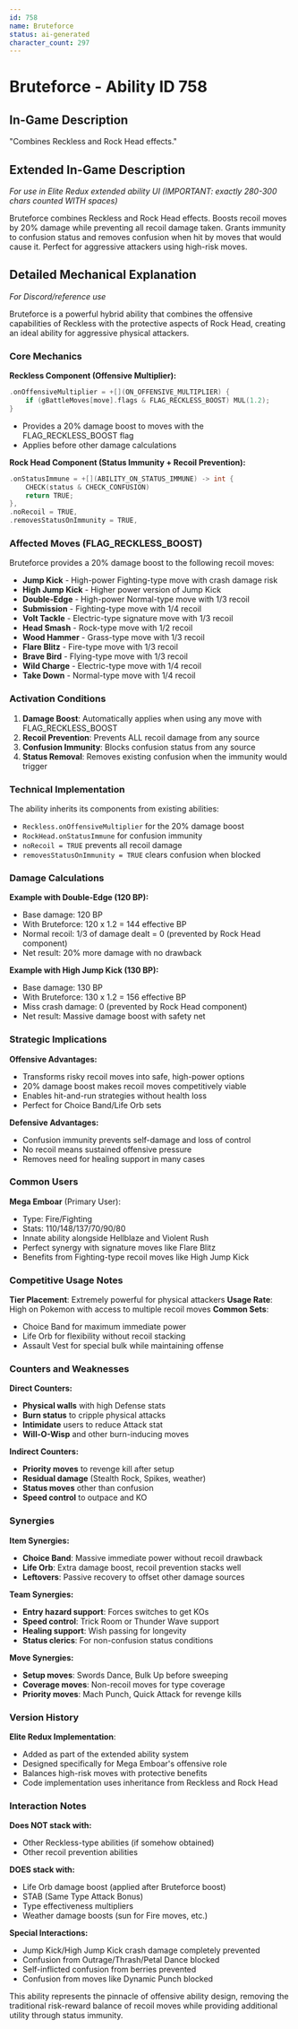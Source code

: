 ```yaml
---
id: 758
name: Bruteforce
status: ai-generated
character_count: 297
---
```


# Bruteforce - Ability ID 758

## In-Game Description
"Combines Reckless and Rock Head effects."

## Extended In-Game Description
*For use in Elite Redux extended ability UI (IMPORTANT: exactly 280-300 chars counted WITH spaces)*

Bruteforce combines Reckless and Rock Head effects. Boosts recoil moves by 20% damage while preventing all recoil damage taken. Grants immunity to confusion status and removes confusion when hit by moves that would cause it. Perfect for aggressive attackers using high-risk moves.

## Detailed Mechanical Explanation
*For Discord/reference use*

Bruteforce is a powerful hybrid ability that combines the offensive capabilities of Reckless with the protective aspects of Rock Head, creating an ideal ability for aggressive physical attackers.

### Core Mechanics

**Reckless Component (Offensive Multiplier):**
```cpp
.onOffensiveMultiplier = +[](ON_OFFENSIVE_MULTIPLIER) {
    if (gBattleMoves[move].flags & FLAG_RECKLESS_BOOST) MUL(1.2);
}
```
- Provides a 20% damage boost to moves with the FLAG_RECKLESS_BOOST flag
- Applies before other damage calculations

**Rock Head Component (Status Immunity + Recoil Prevention):**
```cpp
.onStatusImmune = +[](ABILITY_ON_STATUS_IMMUNE) -> int {
    CHECK(status & CHECK_CONFUSION)
    return TRUE;
},
.noRecoil = TRUE,
.removesStatusOnImmunity = TRUE,
```

### Affected Moves (FLAG_RECKLESS_BOOST)

Bruteforce provides a 20% damage boost to the following recoil moves:
- **Jump Kick** - High-power Fighting-type move with crash damage risk
- **High Jump Kick** - Higher power version of Jump Kick
- **Double-Edge** - High-power Normal-type move with 1/3 recoil
- **Submission** - Fighting-type move with 1/4 recoil
- **Volt Tackle** - Electric-type signature move with 1/3 recoil
- **Head Smash** - Rock-type move with 1/2 recoil
- **Wood Hammer** - Grass-type move with 1/3 recoil
- **Flare Blitz** - Fire-type move with 1/3 recoil
- **Brave Bird** - Flying-type move with 1/3 recoil
- **Wild Charge** - Electric-type move with 1/4 recoil
- **Take Down** - Normal-type move with 1/4 recoil

### Activation Conditions

1. **Damage Boost**: Automatically applies when using any move with FLAG_RECKLESS_BOOST
2. **Recoil Prevention**: Prevents ALL recoil damage from any source
3. **Confusion Immunity**: Blocks confusion status from any source
4. **Status Removal**: Removes existing confusion when the immunity would trigger

### Technical Implementation

The ability inherits its components from existing abilities:
- `Reckless.onOffensiveMultiplier` for the 20% damage boost
- `RockHead.onStatusImmune` for confusion immunity
- `noRecoil = TRUE` prevents all recoil damage
- `removesStatusOnImmunity = TRUE` clears confusion when blocked

### Damage Calculations

**Example with Double-Edge (120 BP):**
- Base damage: 120 BP
- With Bruteforce: 120 x 1.2 = 144 effective BP
- Normal recoil: 1/3 of damage dealt = 0 (prevented by Rock Head component)
- Net result: 20% more damage with no drawback

**Example with High Jump Kick (130 BP):**
- Base damage: 130 BP  
- With Bruteforce: 130 x 1.2 = 156 effective BP
- Miss crash damage: 0 (prevented by Rock Head component)
- Net result: Massive damage boost with safety net

### Strategic Implications

**Offensive Advantages:**
- Transforms risky recoil moves into safe, high-power options
- 20% damage boost makes recoil moves competitively viable
- Enables hit-and-run strategies without health loss
- Perfect for Choice Band/Life Orb sets

**Defensive Advantages:**
- Confusion immunity prevents self-damage and loss of control
- No recoil means sustained offensive pressure
- Removes need for healing support in many cases

### Common Users

**Mega Emboar** (Primary User):
- Type: Fire/Fighting
- Stats: 110/148/137/70/90/80
- Innate ability alongside Hellblaze and Violent Rush
- Perfect synergy with signature moves like Flare Blitz
- Benefits from Fighting-type recoil moves like High Jump Kick

### Competitive Usage Notes

**Tier Placement**: Extremely powerful for physical attackers
**Usage Rate**: High on Pokemon with access to multiple recoil moves
**Common Sets**: 
- Choice Band for maximum immediate power
- Life Orb for flexibility without recoil stacking
- Assault Vest for special bulk while maintaining offense

### Counters and Weaknesses

**Direct Counters:**
- **Physical walls** with high Defense stats
- **Burn status** to cripple physical attacks
- **Intimidate** users to reduce Attack stat
- **Will-O-Wisp** and other burn-inducing moves

**Indirect Counters:**
- **Priority moves** to revenge kill after setup
- **Residual damage** (Stealth Rock, Spikes, weather)
- **Status moves** other than confusion
- **Speed control** to outpace and KO

### Synergies

**Item Synergies:**
- **Choice Band**: Massive immediate power without recoil drawback
- **Life Orb**: Extra damage boost, recoil prevention stacks well
- **Leftovers**: Passive recovery to offset other damage sources

**Team Synergies:**
- **Entry hazard support**: Forces switches to get KOs
- **Speed control**: Trick Room or Thunder Wave support
- **Healing support**: Wish passing for longevity
- **Status clerics**: For non-confusion status conditions

**Move Synergies:**
- **Setup moves**: Swords Dance, Bulk Up before sweeping
- **Coverage moves**: Non-recoil moves for type coverage
- **Priority moves**: Mach Punch, Quick Attack for revenge kills

### Version History

**Elite Redux Implementation**: 
- Added as part of the extended ability system
- Designed specifically for Mega Emboar's offensive role
- Balances high-risk moves with protective benefits
- Code implementation uses inheritance from Reckless and Rock Head

### Interaction Notes

**Does NOT stack with:**
- Other Reckless-type abilities (if somehow obtained)
- Other recoil prevention abilities

**DOES stack with:**
- Life Orb damage boost (applied after Bruteforce boost)
- STAB (Same Type Attack Bonus)
- Type effectiveness multipliers
- Weather damage boosts (sun for Fire moves, etc.)

**Special Interactions:**
- Jump Kick/High Jump Kick crash damage completely prevented
- Confusion from Outrage/Thrash/Petal Dance blocked
- Self-inflicted confusion from berries prevented
- Confusion from moves like Dynamic Punch blocked

This ability represents the pinnacle of offensive ability design, removing the traditional risk-reward balance of recoil moves while providing additional utility through status immunity.